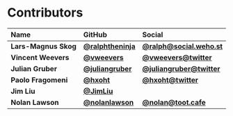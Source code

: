# Contributors

| Name                 | GitHub                                                 | Social                                                        |
| :------------------- | :----------------------------------------------------- | :------------------------------------------------------------ |
| **Lars-Magnus Skog** | [**@ralphtheninja**](https://github.com/ralphtheninja) | [**@ralph@social.weho.st**](https://social.weho.st/@ralph)    |
| **Vincent Weevers**  | [**@vweevers**](https://github.com/vweevers)           | [**@vweevers@twitter**](https://twitter.com/vweevers)         |
| **Julian Gruber**    | [**@juliangruber**](https://github.com/juliangruber)   | [**@juliangruber@twitter**](https://twitter.com/juliangruber) |
| **Paolo Fragomeni**  | [**@hxoht**](https://github.com/hxoht)                 | [**@hxoht@twitter**](https://twitter.com/hxoht)               |
| **Jim Liu**          | [**@JimLiu**](https://github.com/JimLiu)               |                                                               |
| **Nolan Lawson**     | [**@nolanlawson**](https://github.com/nolanlawson)     | [**@nolan@toot.cafe**](https://toot.cafe/@nolan)              |
